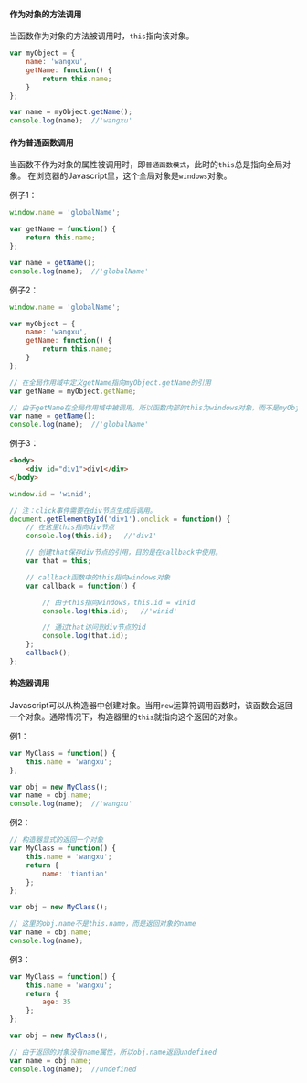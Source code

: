 #### 作为对象的方法调用

当函数作为对象的方法被调用时，`this`指向该对象。

```javascript
var myObject = {
    name: 'wangxu',
    getName: function() {
        return this.name;
    }
};

var name = myObject.getName();
console.log(name);  //'wangxu'
```

#### 作为普通函数调用

当函数不作为对象的属性被调用时，即`普通函数模式`，此时的`this`总是指向全局对象。
在浏览器的Javascript里，这个全局对象是`windows`对象。

例子1：

```javascript
window.name = 'globalName';

var getName = function() {
    return this.name;
};

var name = getName();
console.log(name);  //'globalName'
```
例子2：

```javascript
window.name = 'globalName';

var myObject = {
    name: 'wangxu',
    getName: function() {
        return this.name;
    }
};

// 在全局作用域中定义getName指向myObject.getName的引用
var getName = myObject.getName;

// 由于getName在全局作用域中被调用，所以函数内部的this为windows对象，而不是myObject对象
var name = getName();
console.log(name);  //'globalName'
```

例子3：

```html
<body>
    <div id="div1">div1</div>
</body>
```

```javascript
window.id = 'winid';

// 注：click事件需要在div节点生成后调用。
document.getElementById('div1').onclick = function() {
    // 在这里this指向div节点
    console.log(this.id);   //'div1'

    // 创建that保存div节点的引用，目的是在callback中使用。
    var that = this;

    // callback函数中的this指向windows对象
    var callback = function() {

        // 由于this指向windows，this.id = winid
        console.log(this.id);   //'winid'

        // 通过that访问到div节点的id
        console.log(that.id);
    };
    callback();
};
```

#### 构造器调用

Javascript可以从构造器中创建对象。当用`new`运算符调用函数时，该函数会返回一个对象。通常情况下，构造器里的`this`就指向这个返回的对象。

例1：

```javascript
var MyClass = function() {
    this.name = 'wangxu';
};

var obj = new MyClass();
var name = obj.name;
console.log(name);  //'wangxu'
```

例2：

```javascript
// 构造器显式的返回一个对象
var MyClass = function() {
    this.name = 'wangxu';
    return {
        name: 'tiantian'
    };
};

var obj = new MyClass();

// 这里的obj.name不是this.name，而是返回对象的name
var name = obj.name;
console.log(name);
```

例3：

```javascript
var MyClass = function() {
    this.name = 'wangxu';
    return {
        age: 35
    };
};

var obj = new MyClass();

// 由于返回的对象没有name属性，所以obj.name返回undefined
var name = obj.name;
console.log(name);  //undefined
```
